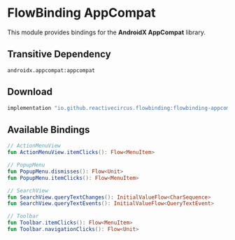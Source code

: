 # FlowBinding AppCompat

This module provides bindings for the **AndroidX AppCompat** library.

## Transitive Dependency

`androidx.appcompat:appcompat`

## Download

```groovy
implementation "io.github.reactivecircus.flowbinding:flowbinding-appcompat:${flowbinding_version}"
```

## Available Bindings

```kotlin
// ActionMenuView
fun ActionMenuView.itemClicks(): Flow<MenuItem>

// PopupMenu
fun PopupMenu.dismisses(): Flow<Unit>
fun PopupMenu.itemClicks(): Flow<MenuItem>

// SearchView
fun SearchView.queryTextChanges(): InitialValueFlow<CharSequence>
fun SearchView.queryTextEvents(): InitialValueFlow<QueryTextEvent>

// Toolbar
fun Toolbar.itemClicks(): Flow<MenuItem>
fun Toolbar.navigationClicks(): Flow<Unit>
```
